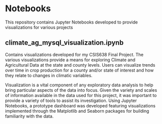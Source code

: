 # Notebooks
This repository contains Jupyter Notebooks developed to provide visualizations for various projects

## climate_ag_mysql_visualization.ipynb
Contains visualizations developed for my CSIS638 Final Project. The various visualizations provide a means for exploring Climate and Agricultural Data at the state and county levels. Users can visualize trends over time in crop production for a county and/or state of interest and how they relate to changes in climatic variables. 

Visualization is a vital component of any exploratory data analysis to help bring particular aspects of the data into focus. Given the variety and scales of information available in the data used for this project, it was important to provide a variety of tools to assist its investigation. Using Jupyter Notebooks, a prototype dashboard was developed featuring visualizations implemented through the Matplotlib and Seaborn packages for building familiarity with the data. 

